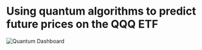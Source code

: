 # Using quantum algorithms to predict future prices on the QQQ ETF
![Quantum Dashboard](https://github.com/user-attachments/assets/4aadeee8-a2a5-432a-9f9a-56988cd1f494)
